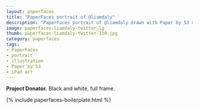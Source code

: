 ```yaml
---
layout: paperfaces
title: "PaperFaces portrait of @liamdaly"
description: "PaperFaces portrait of @liamdaly drawn with Paper by 53 on an iPad."
image: paperfaces-liamdaly-twitter-lg
thumb: paperfaces-liamdaly-twitter-150.jpg
category: paperfaces
tags: 
- PaperFaces
- portrait
- illustration
- Paper by 53
- iPad art
---
```


**Project Donator.** Black and white, full frame.

{% include paperfaces-boilerplate.html %}